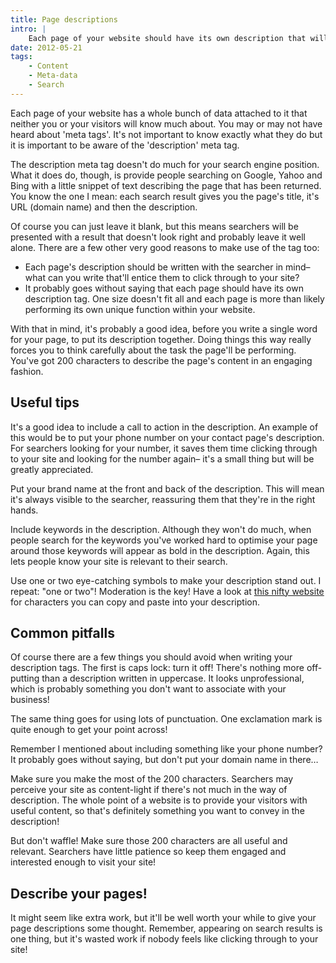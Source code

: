```yaml
---
title: Page descriptions
intro: |
    Each page of your website should have its own description that will be picked up by search engines and presented to the person who's searching. In thi
date: 2012-05-21
tags:
    - Content
    - Meta-data
    - Search
---
```


Each page of your website has a whole bunch of data attached to it that neither you or your visitors will know much about. You may or may not have heard about 'meta tags'. It's not important to know exactly what they do but it is important to be aware of the 'description' meta tag.

The description meta tag doesn't do much for your search engine position. What it does do, though, is provide people searching on Google, Yahoo and Bing with a little snippet of text describing the page that has been returned. You know the one I mean: each search result gives you the page's title, it's URL (domain name) and then the description.

Of course you can just leave it blank, but this means searchers will be presented with a result that doesn't look right and probably leave it well alone. There are a few other very good reasons to make use of the tag too:

- Each page's description should be written with the searcher in mind– what can you write that'll entice them to click through to your site?
- It probably goes without saying that each page should have its own description tag. One size doesn't fit all and each page is more than likely performing its own unique function within your website.

With that in mind, it's probably a good idea, before you write a single word for your page, to put its description together. Doing things this way really forces you to think carefully about the task the page'll be performing. You've got 200 characters to describe the page's content in an engaging fashion.


## Useful tips

It's a good idea to include a call to action in the description. An example of this would be to put your phone number on your contact page's description. For searchers looking for your number, it saves them time clicking through to your site and looking for the number again– it's a small thing but will be greatly appreciated.

Put your brand name at the front and back of the description. This will mean it's always visible to the searcher, reassuring them that they're in the right hands.

Include keywords in the description. Although they won't do much, when people search for the keywords you've worked hard to optimise your page around those keywords will appear as bold in the description. Again, this lets people know your site is relevant to their search.

Use one or two eye-catching symbols to make your description stand out. I repeat: "one or two"! Moderation is the key! Have a look at [this nifty website](http://copypastecharacter.com/) for characters you can copy and paste into your description.


## Common pitfalls

Of course there are a few things you should avoid when writing your description tags. The first is caps lock: turn it off! There's nothing more off-putting than a description written in uppercase. It looks unprofessional, which is probably something you don't want to associate with your business!

The same thing goes for using lots of punctuation. One exclamation mark is quite enough to get your point across!

Remember I mentioned about including something like your phone number? It probably goes without saying, but don't put your domain name in there…

Make sure you make the most of the 200 characters. Searchers may perceive your site as content-light if there's not much in the way of description. The whole point of a website is to provide your visitors with useful content, so that's definitely something you want to convey in the description!

But don't waffle! Make sure those 200 characters are all useful and relevant. Searchers have little patience so keep them engaged and interested enough to visit your site!


## Describe your pages!

It might seem like extra work, but it'll be well worth your while to give your page descriptions some thought. Remember, appearing on search results is one thing, but it's wasted work if nobody feels like clicking through to your site!
